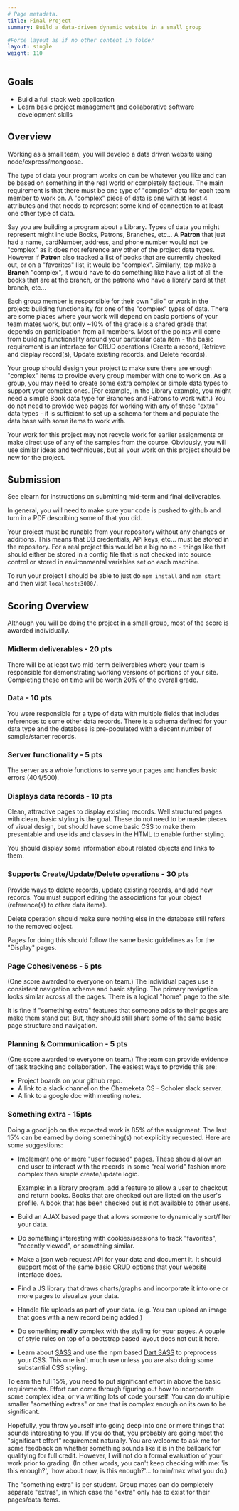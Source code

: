 ```yaml
---
# Page metadata.
title: Final Project
summary: Build a data-driven dynamic website in a small group 

#Force layout as if no other content in folder
layout: single
weight: 110
---
```


## Goals

* Build a full stack web application
* Learn basic project management and collaborative software development skills

## Overview

Working as a small team, you will develop a data driven website using
node/express/mongoose.

The type of data your program works on can be whatever you like and can be based
on something in the real world or completely factious. The main requirement is that
there must be one type of "complex" data for each team member to work on. A "complex"
piece of data is one with at least 4 attributes and that needs to represent some
kind of connection to at least one other type of data.

Say you are building a program about a Library. Types of data you might represent might
include Books, Patrons, Branches, etc... A **Patron** that just had a
name, cardNumber, address, and phone number would not be "complex" as it does not
reference any other of the project data types. However if **Patron** also tracked
a list of books that are currently checked out, or on a "favorites" list, it would
be "complex". Similarly, top make a **Branch** "complex", it would have to do something
like have a list of all the books that are at the branch, or the patrons who
have a library card at that branch, etc...

Each group member is responsible for their own "silo" or work in the project:
building functionality for one of the "complex" types of data. There are some places where
your work will depend on basic portions of your team mates work, but only ~10%
of the grade is a shared grade that depends on participation from all members. Most of
the points will come from building functionality around your particular data item - 
the basic requirement is an interface for CRUD operations (Create a record, Retrieve
and display record(s), Update existing records, and Delete records).

Your group should design your project to make sure there are enough "complex" items
to provide every group member with one to work on. As a group, you may need to create
some extra complex or simple data types to support your complex ones. (For example, in
the Library example, you might need a simple Book data type for Branches and Patrons
to work with.) You do not need to provide web pages for working with any of these
"extra" data types - it is sufficient to set up a schema for them and populate
the data base with some items to work with.

Your work for this project may not recycle work for earlier assignments or make direct
use of any of the samples from the course. Obviously, you will use similar ideas and
techniques, but all your work on this project should be new for the project.

## Submission

See elearn for instructions on submitting mid-term and final deliverables.

In general, you will need to make sure your code is pushed to github and turn in
a PDF describing some of that you did.

Your project must be runable from your repository without any changes or
additions. This means that DB credentials, API keys, etc... must be stored
in the repository. For a real project this would be a big no no - things like
that should either be stored in a config file that is not checked into source
control or stored in environmental variables set on each machine.

To run your project I should be able to just do `npm install` and `npm start`
and then visit `localhost:3000/`.

## Scoring Overview

Although you will be doing the project in a small group, most of the score
is awarded individually.

### Midterm deliverables - 20 pts

There will be at least two mid-term deliverables where your team is responsible for
demonstrating working versions of portions of your site. Completing these on time
will be worth 20% of the overall grade.

### Data - 10 pts

You were responsible for a type of data with multiple fields that includes references
to some other data records. There is a schema defined for your data type and the
database is pre-populated with a decent number of sample/starter records.

### Server functionality - 5 pts

The server as a whole functions to serve your pages and handles basic errors (404/500).

### Displays data records - 10 pts

Clean, attractive pages to display existing records. Well structured pages with
clean, basic styling is the goal. These do not need to be masterpieces of visual
design, but should have some basic CSS to make them presentable and use ids and classes
in the HTML to enable further styling.

You should display some information about related objects and links to them.

### Supports Create/Update/Delete operations - 30 pts

Provide ways to delete records, update existing records, and add new records. You must
support editing the associations for your object (reference(s) to other data items).

Delete operation should make sure nothing else in the database still refers to the removed
object.

Pages for doing this should follow the same basic guidelines as for the "Display" pages.

### Page Cohesiveness - 5 pts

(One score awarded to everyone on team.) The individual pages use a consistent
navigation scheme and basic styling. The primary  navigation looks similar across all the pages.
There is a logical "home" page to the site.  

It is fine if "something extra" features that someone adds to their pages are
make them stand out. But, they should still share some of the same basic page structure
and navigation.

### Planning & Communication - 5 pts

(One score awarded to everyone on team.) The team can provide evidence of task tracking
and collaboration. The easiest ways to provide this are:

* Project boards on your github repo.
* A link to a slack channel on the Chemeketa CS - Scholer slack server.
* A link to a google doc with meeting notes.

### Something extra - 15pts

Doing a good job on the expected work is 85% of the assignment. The last 15% can
be earned by doing something(s) not explicitly requested. Here are some suggestions:

* Implement one or more "user focused" pages. These should allow an end user
to interact with the records in some "real world" fashion more complex than simple
create/update logic.

    Example: in a library
    program, add a feature to allow a user to checkout and return books. Books that are
    checked out are listed on the user's profile. A book that has been checked out is not
    available to other users.
* Build an AJAX based page that allows someone to dynamically sort/filter
your data.
* Do something interesting with cookies/sessions to track "favorites",
"recently viewed", or something similar.
* Make a json web request API for your data and document it. It should support
most of the same basic CRUD options that your website interface does.
* Find a JS library that draws charts/graphs and incorporate it into one or
more pages to visualize your data.
* Handle file uploads as part of your data. (e.g. You can upload an image
that goes with a new record being added.)
* Do something **really** complex with the styling for your pages. 
A couple of style rules on top of a bootstrap based layout does not cut it here.
* Learn about [SASS](https://sass-lang.com/) and use the npm based [Dart SASS](https://www.npmjs.com/package/sass)
to preprocess your CSS. This one isn't much use unless you are also doing some substantial
CSS styling.

To earn the full 15%, you need to put significant effort in above the basic requirements.
Effort can come through figuring out how to incorporate some complex idea, or
via writing lots of code yourself. You can do multiple smaller "something extras"
or one that is complex enough on its own to be significant.

Hopefully, you throw yourself into going deep into one or more things that sounds interesting
to you. If you do that, you probably are going meet the "significant effort"
requirement naturally. You are welcome to ask me for some feedback on whether something
sounds like it is in the ballpark for qualifying for full credit. However, I will not
do a formal evaluation of your work prior to grading. (In other words, you can't keep
checking with me: 'is this enough?', 'how about now, is this enough?'... to min/max
what you do.)

The "something extra" is per student. Group mates can do completely separate
"extras", in which case the "extra" only has to exist for their pages/data items.
